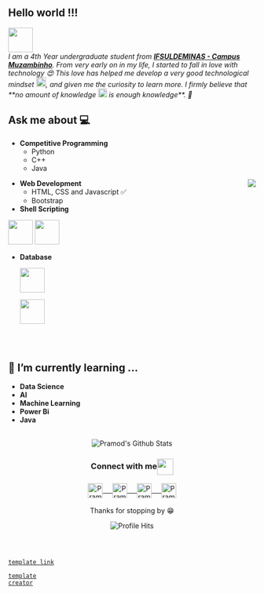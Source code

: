 ## Hello world !!! 
<img src="https://giphy.com/embed/NVBR6cLvUjV9C" width="50" height="50">
<br>
<em>I am a 4th Year undergraduate student from <a href="https://www.muz.ifsuldeminas.edu.br/"><b>IFSULDEMINAS - Campus Muzambinho</b></a>. From very early on in my life, I started to fall in love with technology 😍 This love has helped me develop a very good technological mindset <img src="https://github.com/rajput2107/rajput2107/blob/master/Assets/PC.gif" height="20px"/>, and given me the curiosity to learn more. I firmly believe that **no amount of knowledge <img src="https://github.com/rajput2107/rajput2107/blob/master/Assets/Rocket.gif" height="18px"> is enough knowledge**. 🧠</em>
 <br/>

## Ask me about :computer: 
- **Competitive Programming**
	- Python
	- C++
	- Java

<img align="right" src="https://github.com/rajput2107/rajput2107/blob/master/Assets/Developer.gif"/>

- **Web Development**
	- HTML, CSS and Javascript :white_check_mark:
	- Bootstrap
- **Shell Scripting**

<code><a href="https://www.python.org/" target="_blank"><img height="50" src="https://www.vectorlogo.zone/logos/python/python-ar21.svg"></a></code>
<code><a href="https://www.linux.org/" target="_blank"><img height="50" src="https://www.vectorlogo.zone/logos/linux/linux-ar21.svg"></a></code>

* **Database**

  <code><a href="https://www.postgresql.org/" target="_blank"><img height="50" src="https://www.vectorlogo.zone/logos/postgresql/postgresql-horizontal.svg"></a></code>

  <code><a href="https://www.mysql.com/" target="_blank"><img height="50" src="https://www.vectorlogo.zone/logos/mysql/mysql-horizontal.svg"></a></code>

<br/><br/>

## 🌱 I’m currently learning ...
- **Data Science**
- **AI**
- **Machine Learning**
- **Power Bi**
- **Java**
  <br/>
  <br/>



<p align="center">
<img align="center" src="https://github-readme-stats.vercel.app/api?username=fabricioaugus&&show_icons=true&theme=radical" alt="Pramod's Github Stats">
</p>  

<div align="center">
  <h3 align="center">Connect with me<img align="center" src="https://github.com/rajput2107/rajput2107/blob/master/Assets/Handshake.gif" height="33px" /></h3> 
</div>
<p align="center">
 <a href="https://www.linkedin.com/in/fabricioaugus/" target="blank">
  <img align="center" alt="Pramod's LinkedIn" width="30px" src="https://www.vectorlogo.zone/logos/linkedin/linkedin-icon.svg" /> &nbsp; &nbsp;
 </a>
 <a href="https://www.instagram.com/fabricio_augus/" target="blank">
  <img align="center" alt="Pramod's Instagram" width="30px" src="https://www.vectorlogo.zone/logos/instagram/instagram-icon.svg" /> &nbsp; &nbsp;
 </a>
 <a href="https://www.facebook.com/fabricio.augusto.9400/" target="blank">
  <img align="center" alt="Pramod's Twitter" width="30px" src="https://www.vectorlogo.zone/logos/facebook/facebook-tile.svg" /> &nbsp; &nbsp;
 </a>
 <a href="https://www.kaggle.com/fabricioaugus" target="blank">
  <img align="center" alt="Pramod's Twitter" width="30px" src="https://www.vectorlogo.zone/logos/kaggle/kaggle-icon.svg" />
 </a> 
  <br/>
  <br/>
  Thanks for stopping by 😁<br/>
</p>
<p align="center"><img alt="Profile Hits" src="https://hits.seeyoufarm.com/api/count/incr/badge.svg?url=https%3A%2F%2Fgithub.com%2Frajput2107%2F" /></p>

<br/>

<code><a href="https://github.com/kautukkundan/Awesome-Profile-README-templates/blob/master/dynamic-realtime/rajput2107.md"> template link</a></code>

<code><a href="https://github.com/rajput2107">template creator</a></code>
